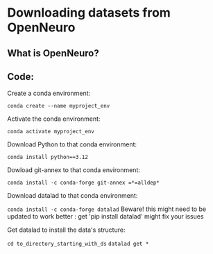 # Downloading datasets from OpenNeuro
## What is OpenNeuro? 

## Code:
Create a conda environment: 

`conda create --name myproject_env`

Activate the conda environment: 

`conda activate myproject_env`

Download Python to that conda environment: 

`conda install python==3.12`

Dowload git-annex to that conda environment: 

`conda install -c conda-forge git-annex =*=alldep*`

Download datalad to that conda environment: 

`conda install -c conda-forge datalad` 
Beware! this might need to be updated to work better : get 'pip install datalad' might fix your issues

Get datalad to install the data's structure: 

`cd to_directory_starting_with_ds` 
`datalad get *`




